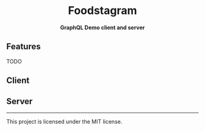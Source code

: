 <div align="center">
  <h1>
    Foodstagram
  </h1>

  <p>
    <strong>GraphQL Demo client and server</strong>
  </p>
</div>

## Features
TODO

## Client
## Server


-----------
This project is licensed under the MIT license. 

